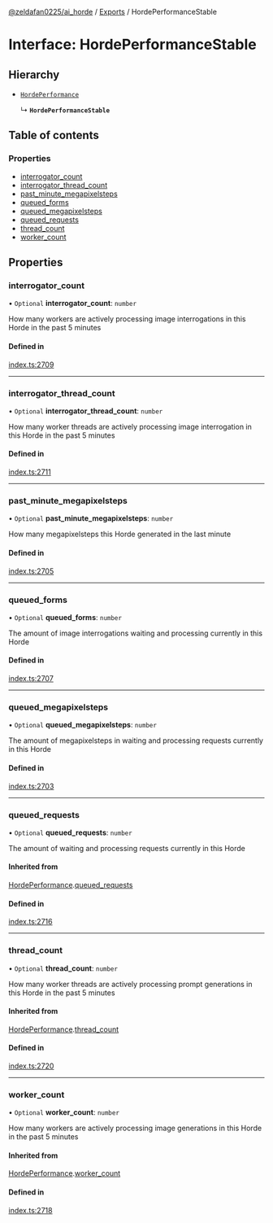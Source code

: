 [@zeldafan0225/ai_horde](../README.md) / [Exports](../modules.md) / HordePerformanceStable

# Interface: HordePerformanceStable

## Hierarchy

- [`HordePerformance`](HordePerformance.md)

  ↳ **`HordePerformanceStable`**

## Table of contents

### Properties

- [interrogator\_count](HordePerformanceStable.md#interrogator_count)
- [interrogator\_thread\_count](HordePerformanceStable.md#interrogator_thread_count)
- [past\_minute\_megapixelsteps](HordePerformanceStable.md#past_minute_megapixelsteps)
- [queued\_forms](HordePerformanceStable.md#queued_forms)
- [queued\_megapixelsteps](HordePerformanceStable.md#queued_megapixelsteps)
- [queued\_requests](HordePerformanceStable.md#queued_requests)
- [thread\_count](HordePerformanceStable.md#thread_count)
- [worker\_count](HordePerformanceStable.md#worker_count)

## Properties

### interrogator\_count

• `Optional` **interrogator\_count**: `number`

How many workers are actively processing image interrogations in this Horde in the past 5 minutes

#### Defined in

[index.ts:2709](https://github.com/ZeldaFan0225/ai_horde/blob/af05e2d/index.ts#L2709)

___

### interrogator\_thread\_count

• `Optional` **interrogator\_thread\_count**: `number`

How many worker threads are actively processing image interrogation in this Horde in the past 5 minutes

#### Defined in

[index.ts:2711](https://github.com/ZeldaFan0225/ai_horde/blob/af05e2d/index.ts#L2711)

___

### past\_minute\_megapixelsteps

• `Optional` **past\_minute\_megapixelsteps**: `number`

How many megapixelsteps this Horde generated in the last minute

#### Defined in

[index.ts:2705](https://github.com/ZeldaFan0225/ai_horde/blob/af05e2d/index.ts#L2705)

___

### queued\_forms

• `Optional` **queued\_forms**: `number`

The amount of image interrogations waiting and processing currently in this Horde

#### Defined in

[index.ts:2707](https://github.com/ZeldaFan0225/ai_horde/blob/af05e2d/index.ts#L2707)

___

### queued\_megapixelsteps

• `Optional` **queued\_megapixelsteps**: `number`

The amount of megapixelsteps in waiting and processing requests currently in this Horde

#### Defined in

[index.ts:2703](https://github.com/ZeldaFan0225/ai_horde/blob/af05e2d/index.ts#L2703)

___

### queued\_requests

• `Optional` **queued\_requests**: `number`

The amount of waiting and processing requests currently in this Horde

#### Inherited from

[HordePerformance](HordePerformance.md).[queued_requests](HordePerformance.md#queued_requests)

#### Defined in

[index.ts:2716](https://github.com/ZeldaFan0225/ai_horde/blob/af05e2d/index.ts#L2716)

___

### thread\_count

• `Optional` **thread\_count**: `number`

How many worker threads are actively processing prompt generations in this Horde in the past 5 minutes

#### Inherited from

[HordePerformance](HordePerformance.md).[thread_count](HordePerformance.md#thread_count)

#### Defined in

[index.ts:2720](https://github.com/ZeldaFan0225/ai_horde/blob/af05e2d/index.ts#L2720)

___

### worker\_count

• `Optional` **worker\_count**: `number`

How many workers are actively processing image generations in this Horde in the past 5 minutes

#### Inherited from

[HordePerformance](HordePerformance.md).[worker_count](HordePerformance.md#worker_count)

#### Defined in

[index.ts:2718](https://github.com/ZeldaFan0225/ai_horde/blob/af05e2d/index.ts#L2718)
